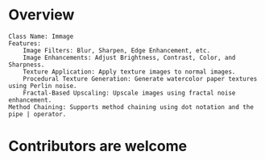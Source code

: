 # Overview

    Class Name: Immage
    Features:
        Image Filters: Blur, Sharpen, Edge Enhancement, etc.
        Image Enhancements: Adjust Brightness, Contrast, Color, and Sharpness.
        Texture Application: Apply texture images to normal images.
        Procedural Texture Generation: Generate watercolor paper textures using Perlin noise.
        Fractal-Based Upscaling: Upscale images using fractal noise enhancement.
    Method Chaining: Supports method chaining using dot notation and the pipe | operator.

# Contributors are welcome
